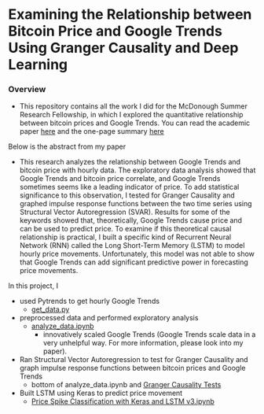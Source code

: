 # Examining the Relationship between Bitcoin Price and Google Trends Using Granger Causality and Deep Learning 

### Overview 

* This repository contains all the work I did for the McDonough Summer Research Fellowship, in which I explored the quantitative relationship  between bitcoin prices and Google Trends. You can read the academic paper [here](https://drive.google.com/file/d/1Nja38PLwkr3zZTMCLRbBYSsDRMbAxSz2/view?usp=sharing) and the one-page summary [here](https://drive.google.com/file/d/1fu-CGzrwRVKQhP2Vo2tjpKcgb5cCZJ5C/view?usp=sharing) 

Below is the abstract from my paper
* This research analyzes the relationship between Google Trends and bitcoin price with 
hourly data. The exploratory data analysis showed that Google Trends and bitcoin price 
correlate, and Google Trends sometimes seems like a leading indicator of price. To add statistical 
significance to this observation, I tested for Granger Causality and graphed impulse response 
functions between the two time series using Structural Vector Autoregression (SVAR). Results 
for some of the keywords showed that, theoretically, Google Trends cause price and can be used 
to predict price. To examine if this theoretical causal relationship is practical, I built a specific 
kind of Recurrent Neural Network (RNN) called the Long Short-Term Memory (LSTM) to 
model hourly price movements. Unfortunately, this model was not able to show that Google 
Trends can add significant predictive power in forecasting price movements.  

In this project, I 
  * used Pytrends to get hourly Google Trends
    * [get_data.py](https://github.com/shoyasaxa/Crypto-Spikes/blob/master/get_data.py) 
  * preprocessed data and performed exploratory analysis  
    * [analyze_data.ipynb](https://github.com/shoyasaxa/Crypto-Spikes/blob/master/analyze_data.ipynb)
      * innovatively scaled Google Trends (Google Trends scale data in a very unhelpful way. For more information, please look into my paper).
  * Ran Structural Vector Autoregression to test for Granger Causality and graph impulse response functions between bitcoin prices and Google Trends 
    * bottom of analyze_data.ipynb and [Granger Causality Tests](https://github.com/shoyasaxa/Crypto-Spikes/blob/master/More%20Granger%20Causality%20Tests.ipynb) 
  * Built LSTM using Keras to predict price movement 
    * [Price Spike Classification with Keras and LSTM v3.ipynb](https://github.com/shoyasaxa/Crypto-Spikes/blob/master/Price%20Spike%20Classification%20with%20Keras%20and%20LSTM%20v3.ipynb)
    
    
